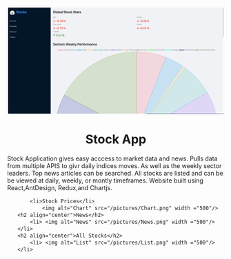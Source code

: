 <p align = "center">
    <img alt="Home" src="/pictures/Home.png" width ="500"/>
</p>
<h1 align="center">Stock App</h1>
<p>
 Stock Application gives easy acccess to market data and news. Pulls data from multiple APIS to givr daily indices moves. As well as the weekly sector leaders. Top news articles can be searched. All stocks are listed and can be be viewed at daily, weekly, or montly timeframes. Website built using React,AntDesign, Redux,and Chartjs. 
</p>

<ul>
    
        <li>Stock Prices</li>
            <img alt="Chart" src="/pictures/Chart.png" width ="500"/>
    <h2 align="center">News</h2>
        <li> <img alt="News" src="/pictures/News.png" width ="500"/></li>
    <h2 align="center">All Stocks</h2>
        <li> <img alt="List" src="/pictures/List.png" width ="500"/> </li>
</ul>







